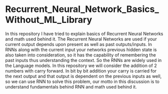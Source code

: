 # Recurrent_Neural_Network_Basics_Without_ML_Library
In this repository I have tried to explain basics of Recurrent Neural Networks and math used behind it. The Recurrent Neural Networks 
are used if your current output depends upon present as well as past outputs/inputs. In RNNs along with the current input your networks
previous hidden state is also taken into consideration, so it has the capability of remembering the past inputs thus understanding 
the context. So the RNNs are widely used in the Language models. In this repository we will consider the addition of 2 numbers with
carry forward. In bit by bit addition your carry is carried for the next output and that output is dependent on the previous inputs 
as well, so we can use RNN to solve this problem, our motto in this discussion is to understand fundamentals behind RNN and math 
used behind it.
